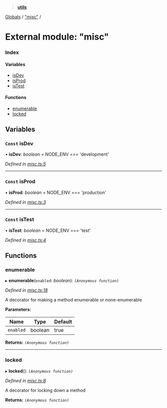 > **[utils](../README.md)**

[Globals](../README.md) / ["misc"](_misc_.md) /

# External module: "misc"

### Index

#### Variables

* [isDev](_misc_.md#const-isdev)
* [isProd](_misc_.md#const-isprod)
* [isTest](_misc_.md#const-istest)

#### Functions

* [enumerable](_misc_.md#enumerable)
* [locked](_misc_.md#locked)

## Variables

### `Const` isDev

• **isDev**: *boolean* =  NODE_ENV === 'development'

*Defined in [misc.ts:5](https://github.com/terascope/teraslice/tree/683dac73cdbcf5a70581ac5c9ea14ddddf69eb91/packages/utils/misc.ts#L5)*

___

### `Const` isProd

• **isProd**: *boolean* =  NODE_ENV === 'production'

*Defined in [misc.ts:3](https://github.com/terascope/teraslice/tree/683dac73cdbcf5a70581ac5c9ea14ddddf69eb91/packages/utils/misc.ts#L3)*

___

### `Const` isTest

• **isTest**: *boolean* =  NODE_ENV === 'test'

*Defined in [misc.ts:4](https://github.com/terascope/teraslice/tree/683dac73cdbcf5a70581ac5c9ea14ddddf69eb91/packages/utils/misc.ts#L4)*

## Functions

###  enumerable

▸ **enumerable**(`enabled`: *boolean*): *`(Anonymous function)`*

*Defined in [misc.ts:18](https://github.com/terascope/teraslice/tree/683dac73cdbcf5a70581ac5c9ea14ddddf69eb91/packages/utils/misc.ts#L18)*

A decorator for making a method enumerable or none-enumerable

**Parameters:**

Name | Type | Default |
------ | ------ | ------ |
`enabled` | boolean | true |

**Returns:** *`(Anonymous function)`*

___

###  locked

▸ **locked**(): *`(Anonymous function)`*

*Defined in [misc.ts:8](https://github.com/terascope/teraslice/tree/683dac73cdbcf5a70581ac5c9ea14ddddf69eb91/packages/utils/misc.ts#L8)*

A decorator for locking down a method

**Returns:** *`(Anonymous function)`*